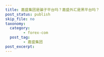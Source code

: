 ```yaml
---
title: 嘉盛集团是骗子平台吗？嘉盛外汇是黑平台吗？
post_status: publish
skip_file: no
taxonomy:
  category:
        - forex-com
  post_tag:
        - 嘉盛集团
post_excerpt: 
---
```

